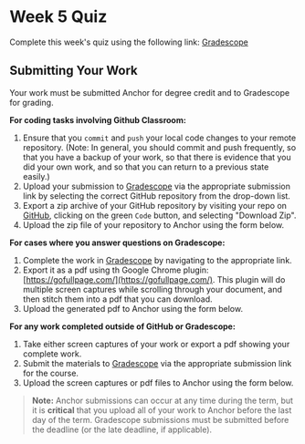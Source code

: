 <!--meta exposure: initial -->
<!--meta assessmentFormat: ProblemSet -->
<!--meta submissionVia: GradeScope -->
<!--meta instructionType: specific -->
<!--meta submissionFormatFlexibility: no -->
<!--meta submissionTopicFlexibility: no -->
<!--meta rubricAvailable: no -->
<!--meta rubricShared: no -->
<!--meta groupWork: no -->
<!--meta automatedGrading: 100 -->
<!--meta studentInstructionsLink: /assignments/week_5_quiz.pdf -->
<!--meta topics: LinkedLists -->

# Week 5 Quiz

Complete this week's quiz using the following link: [Gradescope](/assignments/week_5_quiz.pdf)

## Submitting Your Work

Your work must be submitted Anchor for degree credit and to Gradescope for grading.

**For coding tasks involving Github Classroom:**

1. Ensure that you `commit` and `push` your local code changes to your remote repository.  (Note: In general, you should
   commit and push frequently, so that you have a backup of your work, so that there is evidence that you did your own
   work, and so that you can return to a previous state easily.)
2. Upload your submission to [Gradescope](https://www.gradescope.com) via the appropriate submission link by selecting
   the correct GitHub repository from the drop-down list.
3. Export a zip archive of your GitHub repository by visiting your repo on [GitHub](https://www.github.com), clicking on
   the green `Code` button, and selecting "Download Zip".
4. Upload the zip file of your repository to Anchor using the form below.

**For cases where you answer questions on Gradescope:**

1. Complete the work in [Gradescope](https://www.gradescope.com) by navigating to the appropriate link.
2. Export it as a pdf using th Google Chrome plugin: [https://gofullpage.com/](https://gofullpage.com/).  This plugin
   will do multiple screen captures while scrolling through your document, and then stitch them into a pdf that you can
   download.
3. Upload the generated pdf to Anchor using the form below.

**For any work completed outside of GitHub or Gradescope:**

1. Take either screen captures of your work or export a pdf showing your complete work.
2. Submit the materials to [Gradescope](https://www.gradescope.com) via the appropriate submission link for the course.
3. Upload the screen captures or pdf files to Anchor using the form below.

> **Note:** Anchor submissions can occur at any time during the term, but it is **critical** that you upload all of your
> work to Anchor before the last day of the term.  Gradescope submissions must be submitted before the deadline (or the
> late deadline, if applicable).
